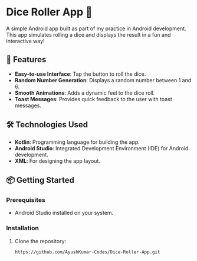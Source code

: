 # Dice Roller App 🎲

A simple Android app built as part of my practice in Android development. This app simulates rolling a dice and displays the result in a fun and interactive way!

## 🚀 Features

- **Easy-to-use Interface**: Tap the button to roll the dice.
- **Random Number Generation**: Displays a random number between 1 and 6.
- **Smooth Animations**: Adds a dynamic feel to the dice roll.
- **Toast Messages**: Provides quick feedback to the user with toast messages.

## 🛠️ Technologies Used

- **Kotlin**: Programming language for building the app.
- **Android Studio**: Integrated Development Environment (IDE) for Android development.
- **XML**: For designing the app layout.

## 📦 Getting Started

### Prerequisites

- Android Studio installed on your system.

### Installation

1. Clone the repository:
   ```bash
   https://github.com/AyushKumar-Codes/Dice-Roller-App.git
